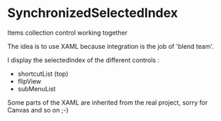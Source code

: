 # SynchronizedSelectedIndex
Items collection control working together

The idea is to use XAML because integration is the job of 'blend team'.

I display the selectedIndex of the different controls :
- shortcutList (top)
- flipView
- subMenuList

Some parts of the XAML are inherited from the real project, sorry for Canvas and so on ;-)
